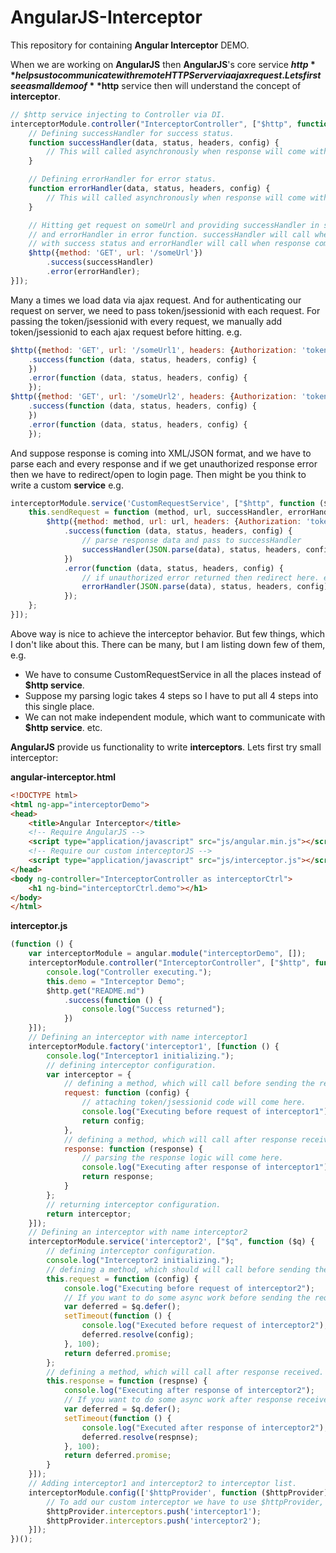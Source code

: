 AngularJS-Interceptor
=====================

This repository for containing **Angular Interceptor** DEMO.

When we are working on **AngularJS** then **AngularJS**'s core service **$http** helps us to communicate with remote HTTP Server via ajax request. Lets first see a small demo of **$http** service then will understand the concept of **interceptor**.

```javascript
// $http service injecting to Controller via DI.
interceptorModule.controller("InterceptorController", ["$http", function ($http) {
    // Defining successHandler for success status.
    function successHandler(data, status, headers, config) {
        // This will called asynchronously when response will come with success status.
    }

    // Defining errorHandler for error status.
    function errorHandler(data, status, headers, config) {
        // This will called asynchronously when response will come with error status.
    }

    // Hitting get request on someUrl and providing successHandler in success function
    // and errorHandler in error function. successHandler will call when response come 
    // with success status and errorHandler will call when response come with error status.
    $http({method: 'GET', url: '/someUrl'})
        .success(successHandler)
        .error(errorHandler);
}]);
```

Many a times we load data via ajax request. And for authenticating our request on server, we need to pass token/jsessionid with each request. For passing the token/jsessionid with every request, we manually add token/jsessionid to each ajax request before hitting. e.g.

```javascript
$http({method: 'GET', url: '/someUrl1', headers: {Authorization: 'token'}})
    .success(function (data, status, headers, config) {
    })
    .error(function (data, status, headers, config) {
    });
$http({method: 'GET', url: '/someUrl2', headers: {Authorization: 'token'}})
    .success(function (data, status, headers, config) {
    })
    .error(function (data, status, headers, config) {
    });
```

And suppose response is coming into XML/JSON format, and we have to parse each and every response and if we get unauthorized response error then we have to redirect/open to login page. Then might be you think to write a custom **service** e.g.

```javascript
interceptorModule.service('CustomRequestService', ["$http", function ($http) {
    this.sendRequest = function (method, url, successHandler, errorHandler) {
        $http({method: method, url: url, headers: {Authorization: 'token'}})
            .success(function (data, status, headers, config) {
                // parse response data and pass to successHandler
                successHandler(JSON.parse(data), status, headers, config);
            })
            .error(function (data, status, headers, config) {
                // if unauthorized error returned then redirect here. else call errorHandler
                errorHandler(JSON.parse(data), status, headers, config);
            });
    };
}]);
```

Above way is nice to achieve the interceptor behavior. But few things, which I don't like about this. There can be many, but I am listing down few of them, e.g.
- We have to consume CustomRequestService in all the places instead of **$http service**. 
- Suppose my parsing logic takes 4 steps so I have to put all 4 steps into this single place.
- We can not make independent module, which want to communicate with **$http service**. etc.

**AngularJS** provide us functionality to write **interceptors**. Lets first try small interceptor:

**angular-interceptor.html**
```html
<!DOCTYPE html>
<html ng-app="interceptorDemo">
<head>
    <title>Angular Interceptor</title>
    <!-- Require AngularJS -->
    <script type="application/javascript" src="js/angular.min.js"></script>
    <!-- Require our custom interceptorJS -->
    <script type="application/javascript" src="js/interceptor.js"></script>
</head>
<body ng-controller="InterceptorController as interceptorCtrl">
    <h1 ng-bind="interceptorCtrl.demo"></h1>
</body>
</html>
```

**interceptor.js**
```javascript
(function () {
    var interceptorModule = angular.module("interceptorDemo", []);
    interceptorModule.controller("InterceptorController", ["$http", function ($http) {
        console.log("Controller executing.");
        this.demo = "Interceptor Demo";
        $http.get("README.md")
            .success(function () {
                console.log("Success returned");
            })
    }]);
    // Defining an interceptor with name interceptor1
    interceptorModule.factory('interceptor1', [function () {
        console.log("Interceptor1 initializing.");
        // defining interceptor configuration.
        var interceptor = {
            // defining a method, which will call before sending the request.
            request: function (config) {
                // attaching token/jsessionid code will come here.
                console.log("Executing before request of interceptor1");
                return config;
            },
            // defining a method, which will call after response received.
            response: function (response) {
                // parsing the response logic will come here.
                console.log("Executing after response of interceptor1");
                return response;
            }
        };
        // returning interceptor configuration.
        return interceptor;
    }]);
    // Defining an interceptor with name interceptor2
    interceptorModule.service('interceptor2', ["$q", function ($q) {
        // defining interceptor configuration.
        console.log("Interceptor2 initializing.");
        // defining a method, which should will call before sending the request.
        this.request = function (config) {
            console.log("Executing before request of interceptor2");
            // If you want to do some async work before sending the request then use $q service and return promise.
            var deferred = $q.defer();
            setTimeout(function () {
                console.log("Executed before request of interceptor2");
                deferred.resolve(config);
            }, 100);
            return deferred.promise;
        };
        // defining a method, which will call after response received.
        this.response = function (respnse) {
            console.log("Executing after response of interceptor2");
            // If you want to do some async work after response received then use $q service and return promise.
            var deferred = $q.defer();
            setTimeout(function () {
                console.log("Executed after response of interceptor2");
                deferred.resolve(respnse);
            }, 100);
            return deferred.promise;
        }
    }]);
    // Adding interceptor1 and interceptor2 to interceptor list.
    interceptorModule.config(['$httpProvider', function ($httpProvider) {
        // To add our custom interceptor we have to use $httpProvider, And push our interceptor to interceptors.
        $httpProvider.interceptors.push('interceptor1');
        $httpProvider.interceptors.push('interceptor2');
    }]);
})();
```


